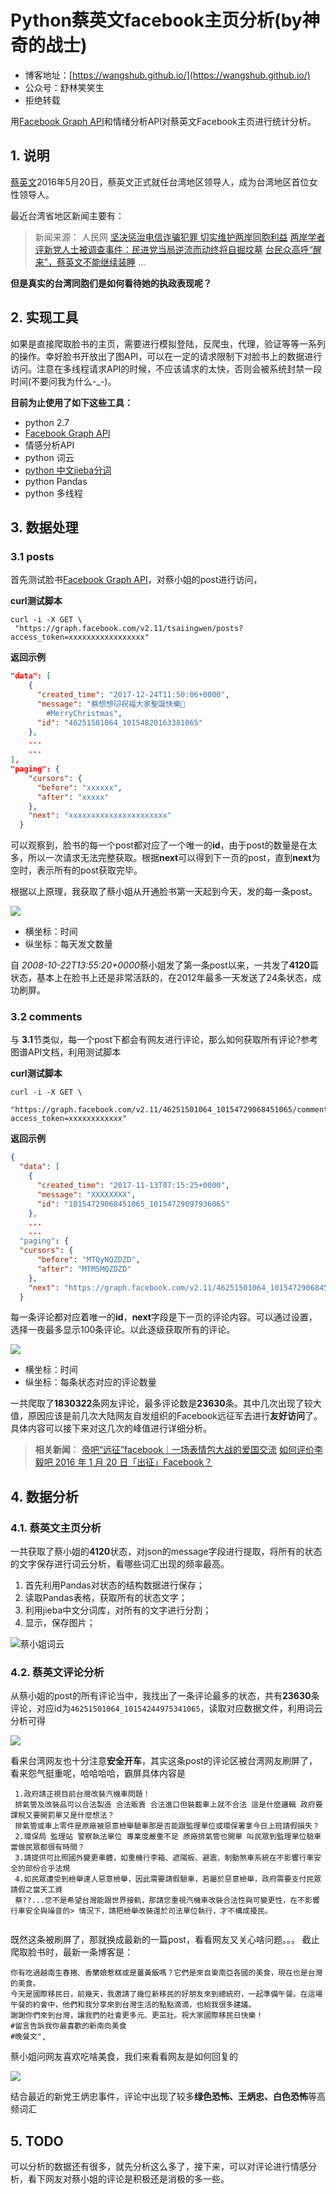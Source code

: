 # **Python**蔡英文facebook主页分析(by神奇的战士)

- 博客地址：[https://wangshub.github.io/](https://wangshub.github.io/)
- 公众号：舒林笑笑生
- 拒绝转载

用[Facebook Graph API](https://developers.facebook.com/tools/explorer/?method=GET&path=tsaiingwen%2Fposts&version=v2.11)和情绪分析API对蔡英文Facebook主页进行统计分析。

## 1. 说明

[蔡英文](https://baike.baidu.com/item/%E8%94%A1%E8%8B%B1%E6%96%87/353?fr=aladdin)2016年5月20日，蔡英文正式就任台湾地区领导人，成为台湾地区首位女性领导人。

最近台湾省地区新闻主要有：
> 新闻来源： 人民网
> [坚决惩治电信诈骗犯罪 切实维护两岸同胞利益](http://tw.people.com.cn/n1/2017/1222/c14657-29722289.html)
> [两岸学者评新党人士被调查事件：民进党当局逆流而动终将自掘坟墓](http://tw.people.com.cn/n1/2017/1221/c14657-29720989.html)
> [台民众高呼“醒来”，蔡英文不能继续装睡](http://tw.people.com.cn/n1/2017/1126/c14657-29668078.html)
> ...

**但是真实的台湾同胞们是如何看待她的执政表现呢？**

## 2. 实现工具

如果是直接爬取脸书的主页，需要进行模拟登陆，反爬虫，代理，验证等等一系列的操作。幸好脸书开放出了图API，可以在一定的请求限制下对脸书上的数据进行访问。注意在多线程请求API的时候，不应该请求的太快，否则会被系统封禁一段时间(不要问我为什么-_-)。

**目前为止使用了如下这些工具：**

- python 2.7
- [Facebook Graph API](https://developers.facebook.com/tools/explorer/?method=GET&path=tsaiingwen%2Fposts&version=v2.11)
- 情感分析API
- python 词云
- [python 中文jieba分词](https://github.com/fxsjy/jieba)
- python Pandas
- python 多线程

## 3. 数据处理

### 3.1 posts

首先测试脸书[Facebook Graph API](https://developers.facebook.com/tools/explorer/?method=GET&path=tsaiingwen%2Fposts&version=v2.11)，对蔡小姐的post进行访问，

**curl测试脚本**

```shell
curl -i -X GET \
 "https://graph.facebook.com/v2.11/tsaiingwen/posts?access_token=xxxxxxxxxxxxxxxxx"
```

**返回示例**

```json
"data": [
    {
      "created_time": "2017-12-24T11:50:06+0000",
      "message": "蔡想想🐱祝福大家聖誕快樂🎅
        #MerryChristmas",
      "id": "46251501064_10154820163381065"
    },
    ...
    ...
],
"paging": {
    "cursors": {
      "before": "xxxxxx",
      "after": "xxxxx"
    },
    "next": "xxxxxxxxxxxxxxxxxxxxxx"
  }

```
可以观察到，脸书的每一个post都对应了一个唯一的**id**，由于post的数量是在太多，所以一次请求无法完整获取。根据**next**可以得到下一页的post，直到**next**为空时，表示所有的post获取完毕。

根据以上原理，我获取了蔡小姐从开通脸书第一天起到今天，发的每一条post。

![](https://ws1.sinaimg.cn/large/c3a916a7gy1fmsa0xjo5fj21py0ht0ul.jpg)

- 横坐标：时间
- 纵坐标：每天发文数量

自 *2008-10-22T13:55:20+0000*蔡小姐发了第一条post以来，一共发了**4120**篇状态，基本上在脸书上还是非常活跃的，在2012年最多一天发送了24条状态，成功刷屏。


### 3.2 comments

与 **3.1**节类似，每一个post下都会有网友进行评论，那么如何获取所有评论?参考图谱API文档，利用测试脚本

**curl测试脚本**

```shell
curl -i -X GET \
 "https://graph.facebook.com/v2.11/46251501064_10154729068451065/comments?access_token=xxxxxxxxxxxx"
```

**返回示例**

```json
{
  "data": [
    {
      "created_time": "2017-11-13T07:15:25+0000",
      "message": "XXXXXXXX",
      "id": "10154729068451065_10154729097936065"
    },
    ...
    ...
  "paging": {
  "cursors": {
      "before": "MTQyNQZDZD",
      "after": "MTM5MQZDZD"
    },
    "next": "https://graph.facebook.com/v2.11/46251501064_10154729068451065/comments?access_token=xxxxxxxx&pretty=0&limit=25&after=MTM5MQZDZD"
  }

```
每一条评论都对应着唯一的**id**，**next**字段是下一页的评论内容。可以通过设置，选择一夜最多显示100条评论。以此逐级获取所有的评论。

![](https://ws1.sinaimg.cn/large/c3a916a7gy1fmsadx87t0j20m80goacm.jpg)

- 横坐标：时间
- 纵坐标：每条状态对应的评论数量

一共爬取了**1830322**条网友评论，最多评论数是**23630**条。其中几次出现了较大值，原因应该是前几次大陆网友自发组织的Facebook远征军去进行**友好访问**了。具体内容可以接下来对这几次的峰值进行详细分析。

> **相关新闻**：
> [帝吧“远征”facebook｜一场表情包大战的爱国交流](http://news.163.com/16/0122/19/BDV5H0O200014SEH.html)
> [如何评价李毅吧 2016 年 1 月 20 日「出征」Facebook？](https://www.zhihu.com/question/39663757)

## 4. 数据分析

### 4.1. 蔡英文主页分析

一共获取了蔡小姐的**4120**状态，对json的message字段进行提取，将所有的状态的文字保存进行词云分析，看哪些词汇出现的频率最高。

1. 首先利用Pandas对状态的结构数据进行保存；
2. 读取Pandas表格，获取所有的状态文字；
3. 利用jieba中文分词库，对所有的文字进行分割；
4. 显示，保存图片；

![蔡小姐词云](https://ws1.sinaimg.cn/large/c3a916a7gy1fmsaval30qj21041taaom.jpg)


### 4.2. 蔡英文评论分析 

从蔡小姐的post的所有评论当中，我找出了一条评论最多的状态，共有**23630**条评论，对应id为`46251501064_10154244975341065`，读取对应数据文件，利用词云分析可得

![](https://ws1.sinaimg.cn/large/c3a916a7gy1fmt0ape4h1j20b405kt9b.jpg)

看来台湾网友也十分注意**安全开车**，其实这条post的评论区被台湾网友刷屏了，看来怨气挺重呢，哈哈哈哈，霸屏具体内容是
```
 1.政府請正視目前台灣改裝汽機車問題！
 排氣管及改裝品可以合法製造 合法販賣 合法進口但裝載車上就不合法 這是什麼邏輯 政府要課稅又要開罰單又是什麼想法？
 排氣管或車上零件是原廠被惡意檢舉驗車那是否能跟監理單位或環保署拿今日上班請假損失？
 2.環保局 監理站 警察執法單位 專業度嚴重不足 原廠排氣管也開單 叫民眾到監理單位驗車 當做民眾都很有時間？
 3.請提供可比照國外變更車體，如重機行李箱、遮陽板、避震、制動煞車系統在不影響行車安全的部份合乎法規
 4.如民眾遭受到檢舉達人惡意檢舉，因此需要請假驗車，若屬於惡意檢舉，政府需要支付民眾請假之當天工資
 蔡??...您不是希望台灣能跟世界接軌，那請您重視汽機車改裝合法性與可變更性，在不影響行車安全與噪音的> 情況下，請把檢舉改裝還於司法單位執行，才不構成擾民。
 
```
既然这条被刷屏了，那就换成最新的一篇post，看看网友又关心啥问题。。。
截止爬取脸书时，最新一条博客是：

```
你有吃過越南生春捲、香蘭娘惹糕或是薑黃飯嗎？它們是來自東南亞各國的美食，現在也是台灣的美食。
今天是國際移民日，前幾天，我邀請了幾位新移民的好朋友來到總統府，一起準備午餐。在這場午餐的約會中，他們和我分享來到台灣生活的點點滴滴，也給我很多建議。
謝謝你們來到台灣，讓我們的社會更多元、更茁壯。祝大家國際移民日快樂！
#留言告訴我你最喜歡的新南向美食
#晚餐文",
```

蔡小姐问网友喜欢吃啥美食，我们来看看网友是如何回复的

![](https://ws1.sinaimg.cn/large/c3a916a7gy1fmt0p0kbpbj218g0m8drx.jpg)

结合最近的新党王炳忠事件，评论中出现了较多**绿色恐怖、王炳忠、白色恐怖**等高频词汇

## 5. TODO

可以分析的数据还有很多，就先分析这么多了，接下来，可以对评论进行情感分析，看下网友对蔡小姐的评论是积极还是消极的多一些。

